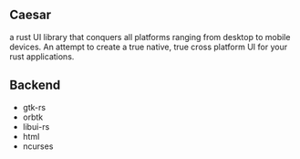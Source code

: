 ## Caesar
a rust UI library that conquers all platforms ranging from desktop to mobile devices.
An attempt to create a true native, true cross platform UI for your rust applications.


## Backend
- gtk-rs
- orbtk
- libui-rs
- html
- ncurses
